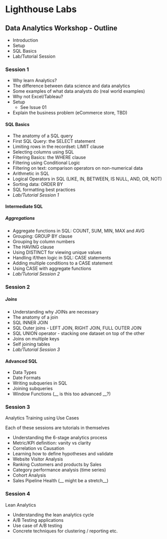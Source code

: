 # Lighthouse Labs
## Data Analytics Workshop - Outline

- Introduction
- Setup
- SQL Basics
- Lab/Tutorial Session

### Session 1

- Why learn Analytics?
- The difference between data science and data analytics
- Some examples of what data analysts do (real world examples)
- Why not Excel/Tableau?
- Setup
    -  See Issue 01
- Explain the business problem (eCommerce store, TBD)

#### SQL Basics

- The anatomy of a SQL query
- First SQL Query: the SELECT statement
- Limiting rows in the recordset: LIMIT clause
- Selecting columns using SQL
- Filtering Basics: the WHERE clause
- Filtering using Conditional Logic
- Filtering on text: comparison operators on non-numerical data
- Arithmetic in SQL
- Logical Operators in SQL (LIKE, IN, BETWEEN, IS NULL, AND, OR, NOT)
- Sorting data: ORDER BY
- SQL formatting best practices
- *Lab/Tutorial Session 1*

#### Intermediate SQL

##### Aggregations

- Aggregate functions in SQL: COUNT, SUM, MIN, MAX and AVG
- Grouping: GROUP BY clause
- Grouping by column numbers
- The HAVING clause
- Using DISTINCT for viewing unique values
- Handling if/then logic in SQL: CASE statements
- Adding multiple conditions to a CASE statement
- Using CASE with aggregate functions
- *Lab/Tutorial Session 2*

### Session 2

##### Joins

- Understanding why JOINs are necessary
- The anatomy of a join
- SQL INNER JOIN
- SQL Outer joins - LEFT JOIN, RIGHT JOIN, FULL OUTER JOIN
- SQL UNION operator - stacking one dataset on top of the other
- Joins on multiple keys
- Self joining tables
- *Lab/Tutorial Session 3*

#### Advanced SQL

- Data Types
- Date Formats
- Writing subqueries in SQL
- Joining subqueries
- Window Functions (__ is this too advanced __?)


### Session 3

Analytics Training using Use Cases

Each of these sessions are tutorials in themselves

- Understanding the 6-stage analytics process
- Metric/KPI definition: vanity vs clarity
- Correlation vs Causation
- Learning how to define hypotheses and validate
- Website Visitor Analysis
- Ranking Customers and products by Sales
- Category performance analysis (time series)
- Cohort Analysis
- Sales Pipeline Health (__ might be a stretch__)


### Session 4

Lean Analytics

- Understanding the lean analytics cycle
- A/B Testing applications
- Use case of A/B testing
- Concrete techniques for clustering / reporting etc.
